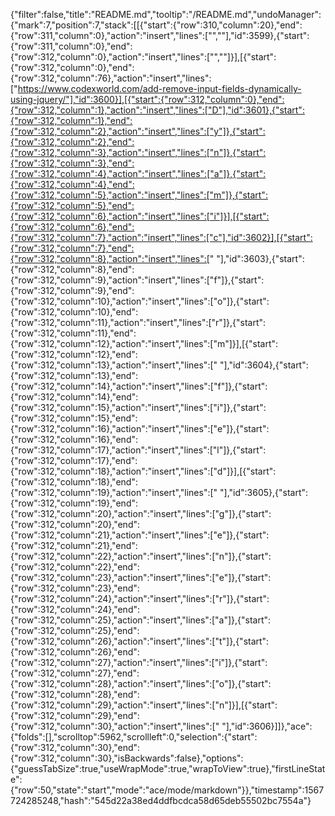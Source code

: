 {"filter":false,"title":"README.md","tooltip":"/README.md","undoManager":{"mark":7,"position":7,"stack":[[{"start":{"row":310,"column":20},"end":{"row":311,"column":0},"action":"insert","lines":["",""],"id":3599},{"start":{"row":311,"column":0},"end":{"row":312,"column":0},"action":"insert","lines":["",""]}],[{"start":{"row":312,"column":0},"end":{"row":312,"column":76},"action":"insert","lines":["https://www.codexworld.com/add-remove-input-fields-dynamically-using-jquery/"],"id":3600}],[{"start":{"row":312,"column":0},"end":{"row":312,"column":1},"action":"insert","lines":["D"],"id":3601},{"start":{"row":312,"column":1},"end":{"row":312,"column":2},"action":"insert","lines":["y"]},{"start":{"row":312,"column":2},"end":{"row":312,"column":3},"action":"insert","lines":["n"]},{"start":{"row":312,"column":3},"end":{"row":312,"column":4},"action":"insert","lines":["a"]},{"start":{"row":312,"column":4},"end":{"row":312,"column":5},"action":"insert","lines":["m"]},{"start":{"row":312,"column":5},"end":{"row":312,"column":6},"action":"insert","lines":["i"]}],[{"start":{"row":312,"column":6},"end":{"row":312,"column":7},"action":"insert","lines":["c"],"id":3602}],[{"start":{"row":312,"column":7},"end":{"row":312,"column":8},"action":"insert","lines":[" "],"id":3603},{"start":{"row":312,"column":8},"end":{"row":312,"column":9},"action":"insert","lines":["f"]},{"start":{"row":312,"column":9},"end":{"row":312,"column":10},"action":"insert","lines":["o"]},{"start":{"row":312,"column":10},"end":{"row":312,"column":11},"action":"insert","lines":["r"]},{"start":{"row":312,"column":11},"end":{"row":312,"column":12},"action":"insert","lines":["m"]}],[{"start":{"row":312,"column":12},"end":{"row":312,"column":13},"action":"insert","lines":[" "],"id":3604},{"start":{"row":312,"column":13},"end":{"row":312,"column":14},"action":"insert","lines":["f"]},{"start":{"row":312,"column":14},"end":{"row":312,"column":15},"action":"insert","lines":["i"]},{"start":{"row":312,"column":15},"end":{"row":312,"column":16},"action":"insert","lines":["e"]},{"start":{"row":312,"column":16},"end":{"row":312,"column":17},"action":"insert","lines":["l"]},{"start":{"row":312,"column":17},"end":{"row":312,"column":18},"action":"insert","lines":["d"]}],[{"start":{"row":312,"column":18},"end":{"row":312,"column":19},"action":"insert","lines":[" "],"id":3605},{"start":{"row":312,"column":19},"end":{"row":312,"column":20},"action":"insert","lines":["g"]},{"start":{"row":312,"column":20},"end":{"row":312,"column":21},"action":"insert","lines":["e"]},{"start":{"row":312,"column":21},"end":{"row":312,"column":22},"action":"insert","lines":["n"]},{"start":{"row":312,"column":22},"end":{"row":312,"column":23},"action":"insert","lines":["e"]},{"start":{"row":312,"column":23},"end":{"row":312,"column":24},"action":"insert","lines":["r"]},{"start":{"row":312,"column":24},"end":{"row":312,"column":25},"action":"insert","lines":["a"]},{"start":{"row":312,"column":25},"end":{"row":312,"column":26},"action":"insert","lines":["t"]},{"start":{"row":312,"column":26},"end":{"row":312,"column":27},"action":"insert","lines":["i"]},{"start":{"row":312,"column":27},"end":{"row":312,"column":28},"action":"insert","lines":["o"]},{"start":{"row":312,"column":28},"end":{"row":312,"column":29},"action":"insert","lines":["n"]}],[{"start":{"row":312,"column":29},"end":{"row":312,"column":30},"action":"insert","lines":[" "],"id":3606}]]},"ace":{"folds":[],"scrolltop":5962,"scrollleft":0,"selection":{"start":{"row":312,"column":30},"end":{"row":312,"column":30},"isBackwards":false},"options":{"guessTabSize":true,"useWrapMode":true,"wrapToView":true},"firstLineState":{"row":50,"state":"start","mode":"ace/mode/markdown"}},"timestamp":1567724285248,"hash":"545d22a38ed4ddfbcdca58d65deb55502bc7554a"}